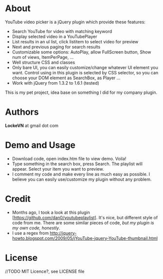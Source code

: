 # About

YouTube video picker is a jQuery plugin which provide these features:

* Search YouTube for video with matching keyword
* Display selected video in a YouTubePlayer
* List results in an ul list, click listitem to select video for preview
* Next and previous paging for search results
* Customizable some options: AutoPlay, allow FullScreen button, Show num of views, ItemPerPage, ...
* Well structure CSS and classes
* Only bare UI, you can easily customize/change whatever UI element you want. Control using in this plugin is selected by CSS selector, so you can choose your DOM element as SearchBox, as Player ...
* Work with jQuery from 1.3.2 to 1.6.1 (tested)

This is my pet project, idea base on something I did for my company plugin.


# Authors
**LockeVN** at gmail dot com

# Demo and Usage
* Download code, open index.htm file to view demo. Voila!
* Type something in the search box, press Search. The playlist will appear. Select your item you want to preview.
* I comment my code and make every line as much easy as possible. I believe you can easily use/customize my plugin without any problem.

# Credit
* Months ago, I took a look at this plugin [https://github.com/dan0/youtubeplaylist]. It's nice, but different style of code from me. There are some similar pieces of code, *but my plugin is my own code, honestly*.
* I use a regex from http://jquery-howto.blogspot.com/2009/05/jYouTube-jquery-YouTube-thumbnail.html

# License
//TODO
MIT Licence?, see LICENSE file
